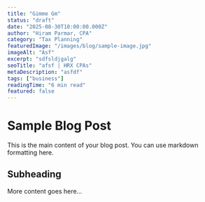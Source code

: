 ```yaml
---
title: "Gimme Gm"
status: "draft"
date: "2025-08-30T10:00:00.000Z"
author: "Hiram Parmar, CPA"
category: "Tax Planning"
featuredImage: "/images/blog/sample-image.jpg"
imageAlt: "Asf"
excerpt: "sdfsldjgalg"
seoTitle: "afsf | HRX CPAs"
metaDescription: "asfdf"
tags: ["business"]
readingTime: "6 min read"
featured: false
---
```


# Sample Blog Post

This is the main content of your blog post. You can use markdown formatting here.

## Subheading

More content goes here...
